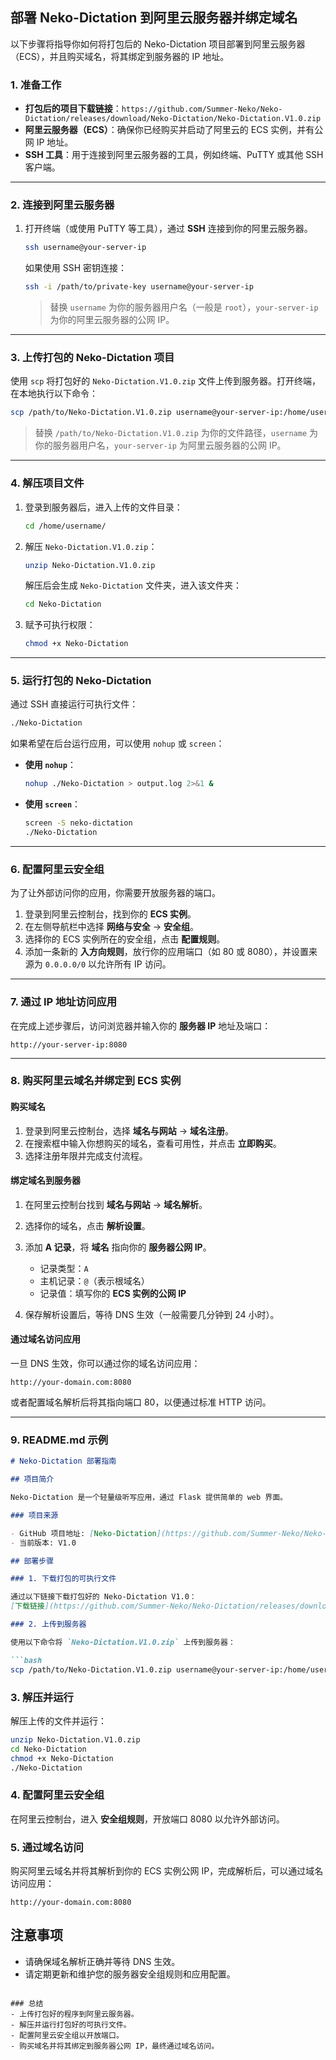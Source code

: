 ## 部署 Neko-Dictation 到阿里云服务器并绑定域名

以下步骤将指导你如何将打包后的 Neko-Dictation 项目部署到阿里云服务器（ECS），并且购买域名，将其绑定到服务器的 IP 地址。

### 1. **准备工作**
- **打包后的项目下载链接**：`https://github.com/Summer-Neko/Neko-Dictation/releases/download/Neko-Dictation/Neko-Dictation.V1.0.zip`
- **阿里云服务器（ECS）**：确保你已经购买并启动了阿里云的 ECS 实例，并有公网 IP 地址。
- **SSH 工具**：用于连接到阿里云服务器的工具，例如终端、PuTTY 或其他 SSH 客户端。

---

### 2. **连接到阿里云服务器**

1. 打开终端（或使用 PuTTY 等工具），通过 **SSH** 连接到你的阿里云服务器。

   ```bash
   ssh username@your-server-ip
   ```

   如果使用 SSH 密钥连接：

   ```bash
   ssh -i /path/to/private-key username@your-server-ip
   ```

   > 替换 `username` 为你的服务器用户名（一般是 `root`），`your-server-ip` 为你的阿里云服务器的公网 IP。

---

### 3. **上传打包的 Neko-Dictation 项目**

使用 `scp` 将打包好的 `Neko-Dictation.V1.0.zip` 文件上传到服务器。打开终端，在本地执行以下命令：

```bash
scp /path/to/Neko-Dictation.V1.0.zip username@your-server-ip:/home/username/
```

> 替换 `/path/to/Neko-Dictation.V1.0.zip` 为你的文件路径，`username` 为你的服务器用户名，`your-server-ip` 为阿里云服务器的公网 IP。

---

### 4. **解压项目文件**

1. 登录到服务器后，进入上传的文件目录：

   ```bash
   cd /home/username/
   ```

2. 解压 `Neko-Dictation.V1.0.zip`：

   ```bash
   unzip Neko-Dictation.V1.0.zip
   ```

   解压后会生成 `Neko-Dictation` 文件夹，进入该文件夹：

   ```bash
   cd Neko-Dictation
   ```

3. 赋予可执行权限：

   ```bash
   chmod +x Neko-Dictation
   ```

---

### 5. **运行打包的 Neko-Dictation**

通过 SSH 直接运行可执行文件：

```bash
./Neko-Dictation
```

如果希望在后台运行应用，可以使用 `nohup` 或 `screen`：

- **使用 `nohup`**：

   ```bash
   nohup ./Neko-Dictation > output.log 2>&1 &
   ```

- **使用 `screen`**：

   ```bash
   screen -S neko-dictation
   ./Neko-Dictation
   ```

---

### 6. **配置阿里云安全组**

为了让外部访问你的应用，你需要开放服务器的端口。

1. 登录到阿里云控制台，找到你的 **ECS 实例**。
2. 在左侧导航栏中选择 **网络与安全** -> **安全组**。
3. 选择你的 ECS 实例所在的安全组，点击 **配置规则**。
4. 添加一条新的 **入方向规则**，放行你的应用端口（如 80 或 8080），并设置来源为 `0.0.0.0/0` 以允许所有 IP 访问。

---

### 7. **通过 IP 地址访问应用**

在完成上述步骤后，访问浏览器并输入你的 **服务器 IP** 地址及端口：

```
http://your-server-ip:8080
```

---

### 8. **购买阿里云域名并绑定到 ECS 实例**

#### 购买域名

1. 登录到阿里云控制台，选择 **域名与网站** -> **域名注册**。
2. 在搜索框中输入你想购买的域名，查看可用性，并点击 **立即购买**。
3. 选择注册年限并完成支付流程。

#### 绑定域名到服务器

1. 在阿里云控制台找到 **域名与网站** -> **域名解析**。
2. 选择你的域名，点击 **解析设置**。
3. 添加 **A 记录**，将 **域名** 指向你的 **服务器公网 IP**。
   - 记录类型：`A`
   - 主机记录：`@`（表示根域名）
   - 记录值：填写你的 **ECS 实例的公网 IP**

4. 保存解析设置后，等待 DNS 生效（一般需要几分钟到 24 小时）。

#### 通过域名访问应用

一旦 DNS 生效，你可以通过你的域名访问应用：

```
http://your-domain.com:8080
```

或者配置域名解析后将其指向端口 80，以便通过标准 HTTP 访问。

---

### 9. **README.md 示例**

```markdown
# Neko-Dictation 部署指南

## 项目简介

Neko-Dictation 是一个轻量级听写应用，通过 Flask 提供简单的 web 界面。

### 项目来源

- GitHub 项目地址: [Neko-Dictation](https://github.com/Summer-Neko/Neko-Dictation)
- 当前版本: V1.0

## 部署步骤

### 1. 下载打包的可执行文件

通过以下链接下载打包好的 Neko-Dictation V1.0：
[下载链接](https://github.com/Summer-Neko/Neko-Dictation/releases/download/Neko-Dictation/Neko-Dictation.V1.0.zip)

### 2. 上传到服务器

使用以下命令将 `Neko-Dictation.V1.0.zip` 上传到服务器：

```bash
scp /path/to/Neko-Dictation.V1.0.zip username@your-server-ip:/home/username/
```

### 3. 解压并运行

解压上传的文件并运行：

```bash
unzip Neko-Dictation.V1.0.zip
cd Neko-Dictation
chmod +x Neko-Dictation
./Neko-Dictation
```

### 4. 配置阿里云安全组

在阿里云控制台，进入 **安全组规则**，开放端口 8080 以允许外部访问。

### 5. 通过域名访问

购买阿里云域名并将其解析到你的 ECS 实例公网 IP，完成解析后，可以通过域名访问应用：

```
http://your-domain.com:8080
```

## 注意事项

- 请确保域名解析正确并等待 DNS 生效。
- 请定期更新和维护您的服务器安全组规则和应用配置。
```

### 总结
- 上传打包好的程序到阿里云服务器。
- 解压并运行打包好的可执行文件。
- 配置阿里云安全组以开放端口。
- 购买域名并将其绑定到服务器公网 IP，最终通过域名访问。
